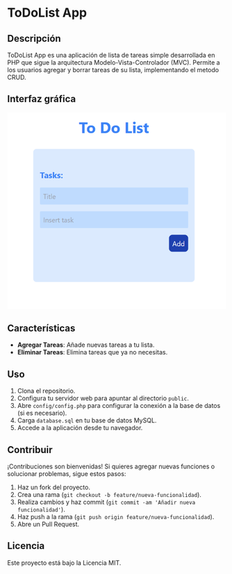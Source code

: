 # ToDoList App

## Descripción

ToDoList App es una aplicación de lista de tareas simple desarrollada en PHP que sigue la arquitectura Modelo-Vista-Controlador (MVC). Permite a los usuarios agregar y borrar tareas de su lista, implementando el metodo CRUD.

## Interfaz gráfica
![Interfaz gráfica](/projectview.png)

## Características

- **Agregar Tareas**: Añade nuevas tareas a tu lista.
- **Eliminar Tareas**: Elimina tareas que ya no necesitas.

## Uso

1. Clona el repositorio.
2. Configura tu servidor web para apuntar al directorio `public`.
3. Abre `config/config.php` para configurar la conexión a la base de datos (si es necesario).
4. Carga `database.sql` en tu base de datos MySQL.
5. Accede a la aplicación desde tu navegador.

## Contribuir

¡Contribuciones son bienvenidas! Si quieres agregar nuevas funciones o solucionar problemas, sigue estos pasos:

1. Haz un fork del proyecto.
2. Crea una rama (`git checkout -b feature/nueva-funcionalidad`).
3. Realiza cambios y haz commit (`git commit -am 'Añadir nueva funcionalidad'`).
4. Haz push a la rama (`git push origin feature/nueva-funcionalidad`).
5. Abre un Pull Request.

## Licencia

Este proyecto está bajo la Licencia MIT.

